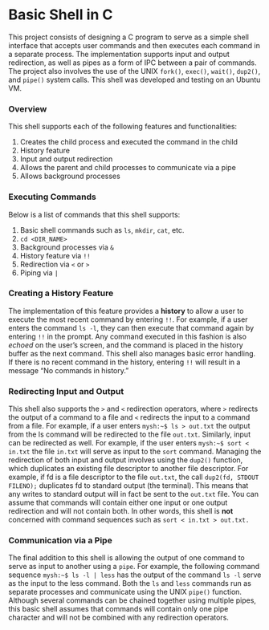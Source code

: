 # Basic Shell in C

This project consists of designing a C program to serve as a simple shell interface that accepts user commands and then executes each command in a separate process. The implementation supports input and output redirection, as well as pipes as a form of IPC between a pair of commands. The project also involves the use of the UNIX `fork()`, `exec()`, `wait()`, `dup2()`, and `pipe()` system calls. This shell was developed and testing on an Ubuntu VM.

### Overview

This shell supports each of the following features and functionalities: 
1. Creates the child process and executed the command in the child 
2. History feature 
3. Input and output redirection 
4. Allows the parent and child processes to communicate via a pipe
5. Allows background processes


### Executing Commands
Below is a list of commands that this shell supports:
1. Basic shell commands such as `ls`, `mkdir`, `cat`, etc.
2. `cd <DIR_NAME>`
3. Background processes via `&`
4. History feature via `!!`
5. Redirection via `<` or `>`
6. Piping via `|`

### Creating a History Feature
The implementation of this feature provides a **history** to allow a user to execute the most recent command by entering `!!`. For example, if a user enters the command `ls -l`, they can then execute that command again by entering `!!` in the prompt. Any command executed in this fashion is also *echoed* on the user’s screen, and the command is placed in the history buffer as the next command. This shell also manages basic error handling. If there is no recent command in the history, entering `!!` will result in a message 
“No commands in history.”

### Redirecting Input and Output
This shell also supports the `>` and `<` redirection operators, where `>` redirects the output of a command to a file and `<` redirects the input to a command from a file. For example, if a user enters ```mysh:~$ ls > out.txt``` the output from the ls command will be redirected to the file `out.txt`. Similarly, input can be redirected as well. For example, if the user enters ```mysh:~$ sort < in.txt``` the file `in.txt` will serve as input to the `sort` command. Managing the redirection of both input and output involves using the `dup2()` function, which duplicates an existing file descriptor to another file descriptor. For example, if fd is a file descriptor to the file `out.txt`, the call ```dup2(fd, STDOUT FILENO);``` duplicates fd to standard output (the terminal). This means that any writes to standard output will in fact be sent to the `out.txt` file. You can assume that commands will contain either one input or one output redirection and will not contain both. In other words, this shell is **not** concerned with command sequences such as ```sort < in.txt > out.txt.```

### Communication via a Pipe
The final addition to this shell is allowing the output of one command to serve as input to another using a `pipe`. For example, the following command sequence ```mysh:~$ ls -l | less``` has the output of the command `ls -l` serve as the input to the less command. Both the `ls` and `less` commands run as separate processes and communicate using the UNIX `pipe()` function. Although several commands can be chained together using multiple pipes, this basic shell assumes that commands will contain only one pipe character and will not be combined with any redirection operators.
